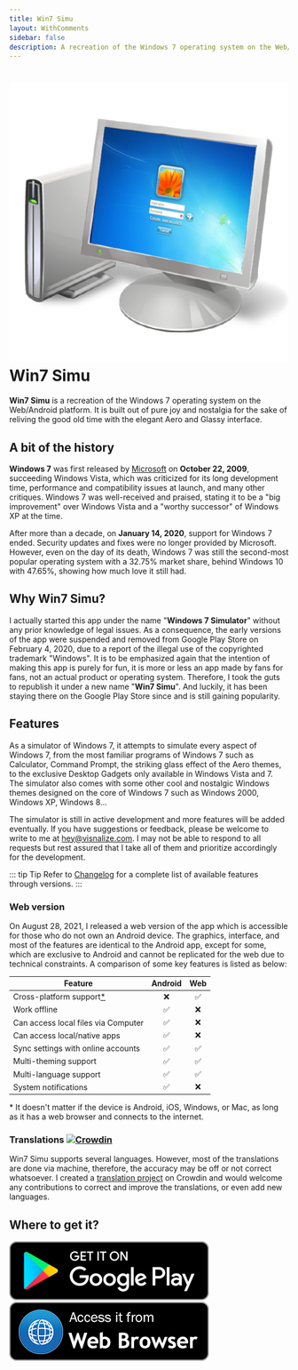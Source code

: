 ```yaml
---
title: Win7 Simu
layout: WithComments
sidebar: false
description: A recreation of the Windows 7 operating system on the Web/Android platform, brings back the nostalgia with the elegant Aero interface
---
```


# ![win7simu](/assets/win7simu-logo.png) Win7 Simu

<a-social />

**Win7 Simu** is a recreation of the Windows 7 operating system on the Web/Android platform. It is built out of pure joy and nostalgia for the sake of reliving the good old time with the elegant Aero and Glassy interface.

## A bit of the history

**Windows 7** was first released by [Microsoft](https://en.wikipedia.org/wiki/Microsoft) on **October 22, 2009**, succeeding Windows Vista, which was criticized for its long development time, performance and compatibility issues at launch, and many other critiques. Windows 7 was well-received and praised, stating it to be a "big improvement" over Windows Vista and a "worthy successor" of Windows XP at the time.

After more than a decade, on **January 14, 2020**, support for Windows 7 ended. Security updates and fixes were no longer provided by Microsoft. However, even on the day of its death, Windows 7 was still the second-most popular operating system with a 32.75% market share, behind Windows 10 with 47.65%, showing how much love it still had.

## Why Win7 Simu?

I actually started this app under the name "**Windows 7 Simulator**" without any prior knowledge of legal issues. As a consequence, the early versions of the app were suspended and removed from Google Play Store on February 4, 2020, due to a report of the illegal use of the copyrighted trademark "Windows". It is to be emphasized again that the intention of making this app is purely for fun, it is more or less an app made by fans for fans, not an actual product or operating system. Therefore, I took the guts to republish it under a new name "**Win7 Simu**". And luckily, it has been staying there on the Google Play Store since and is still gaining popularity.

## Features

As a simulator of Windows 7, it attempts to simulate every aspect of Windows 7, from the most familiar programs of Windows 7 such as Calculator, Command Prompt, the striking glass effect of the Aero themes, to the exclusive Desktop Gadgets only available in Windows Vista and 7. The simulator also comes with some other cool and nostalgic Windows themes designed on the core of Windows 7 such as Windows 2000, Windows XP, Windows 8...

The simulator is still in active development and more features will be added eventually. If you have suggestions or feedback, please be welcome to write to me at [hey@visnalize.com](mailto:hey@visnalize.com). I may not be able to respond to all requests but rest assured that I take all of them and prioritize accordingly for the development.

::: tip Tip
Refer to [Changelog](./changelog.md) for a complete list of available features through versions.
:::

### Web version

On August 28, 2021, I released a web version of the app which is accessible for those who do not own an Android device. The graphics, interface, and most of the features are identical to the Android app, except for some, which are exclusive to Android and cannot be replicated for the web due to technical constraints. A comparison of some key features is listed as below:

Feature | Android | Web
--------|:-------:|:---:
Cross-platform support[*](#cross-platform) | ❌ | ✅
Work offline | ✅ | ❌
Can access local files via Computer | ✅ | ❌
Can access local/native apps | ✅ | ❌
Sync settings with online accounts | ✅ | ✅
Multi-theming support | ✅ | ✅
Multi-language support | ✅ | ✅
System notifications | ✅ | ❌

<a name="cross-platform">*</a> It doesn't matter if the device is Android, iOS, Windows, or Mac, as long as it has a web browser and connects to the internet.

### Translations [![Crowdin](https://badges.crowdin.net/win7simu/localized.svg)](https://crowdin.com/project/win7simu)

Win7 Simu supports several languages. However, most of the translations are done via machine, therefore, the accuracy may be off or not correct whatsoever. I created a [translation project](https://crowdin.com/project/win7simu) on Crowdin and would welcome any contributions to correct and improve the translations, or even add new languages.

## Where to get it?

<div class="access">
  <a href="https://play.google.com/store/apps/details?id=com.visnalize.win7simu" target="_blank">
    <img src="/assets/access-store.png" alt="Play Store" />
  </a>
  <a href="https://win7simu.visnalize.com" target="_blank">
    <img src="/assets/access-web.png" alt="Web Browser" />
  </a>
</div>
